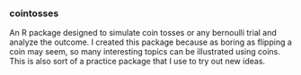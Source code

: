 ### cointosses
An R package designed to simulate coin tosses or any bernoulli trial and analyze the outcome. I created this package because as boring as flipping a coin may seem, so many interesting topics can be illustrated using coins. This is also sort of a practice package that I use to try out new ideas.
